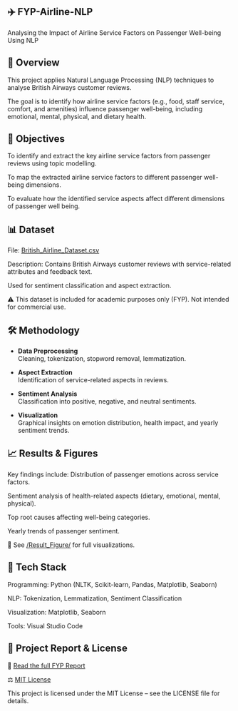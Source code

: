 ## ✈️ FYP-Airline-NLP
Analysing the Impact of Airline Service Factors on Passenger Well-being Using NLP

## 📌 Overview

This project applies Natural Language Processing (NLP) techniques to analyse British Airways customer reviews.  

The goal is to identify how airline service factors (e.g., food, staff service, comfort, and amenities) influence passenger well-being, including emotional, mental, physical, and dietary health.

## 🎯 Objectives

To identify and extract the key airline service factors from passenger reviews using topic 
modelling.  

To map the extracted airline service factors to different passenger well-being dimensions.   

To evaluate how the identified service aspects affect different dimensions of passenger well
being.


## 📊 Dataset

File: [British_Airline_Dataset.csv](British_Airline_Dataset.csv)  

Description: Contains British Airways customer reviews with service-related attributes and feedback text.

Used for sentiment classification and aspect extraction.

⚠️ This dataset is included for academic purposes only (FYP). Not intended for commercial use.

## 🛠️ Methodology

- **Data Preprocessing**  
  Cleaning, tokenization, stopword removal, lemmatization.  

- **Aspect Extraction**  
  Identification of service-related aspects in reviews.  

- **Sentiment Analysis**  
  Classification into positive, negative, and neutral sentiments.  

- **Visualization**  
  Graphical insights on emotion distribution, health impact, and yearly sentiment trends. 

## 📈 Results & Figures

Key findings include:
Distribution of passenger emotions across service factors.  

Sentiment analysis of health-related aspects (dietary, emotional, mental, physical).  

Top root causes affecting well-being categories.  

Yearly trends of passenger sentiment.  

📂 See [/Result_Figure/](Result_Figure) for full visualizations.

## 🚀 Tech Stack

Programming: Python (NLTK, Scikit-learn, Pandas, Matplotlib, Seaborn)

NLP: Tokenization, Lemmatization, Sentiment Classification

Visualization: Matplotlib, Seaborn

Tools: Visual Studio Code

## 📄 Project Report & License

📘 [Read the full FYP Report](docs/FYP_Report.pdf)

⚖️ [MIT License](LICENSE)

This project is licensed under the MIT License – see the LICENSE
file for details.
